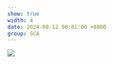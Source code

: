 ```yaml
---
show: true
width: 4
date: 2024-08-12 00:01:00 +0800
group: SCA
---
```

<div>
    <img data-src="{{ '/assets/img/research/sca/seepage_chess_adhesion21.gif' | relative_url }}" class="lazy w-100 rounded" src="{{ '/assets/img/empty_300x200.png' | relative_url }}">
</div>
